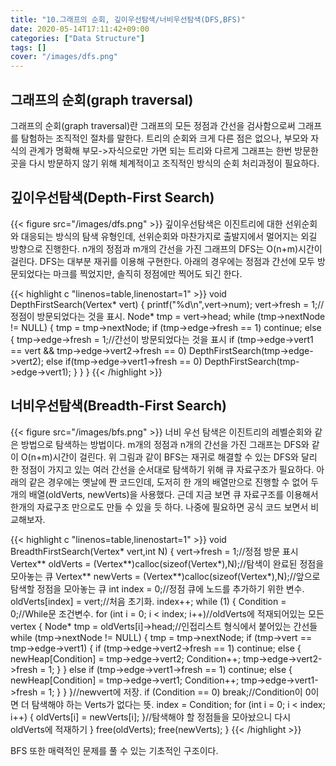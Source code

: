 ```yaml
---
title: "10.그래프의 순회, 깊이우선탐색/너비우선탐색(DFS,BFS)"
date: 2020-05-14T17:11:42+09:00
categories: ["Data Structure"]
tags: []
cover: "/images/dfs.png"
---
```


## 그래프의 순회(graph traversal)
그래프의 순회(graph traversal)란 그래프의 모든 정점과 간선을 검사함으로써 그래프를 탐험하는 조직적인 절차를 말한다. 트리의 순회와 크게 다른 점은 없으나, 부모와 자식의 관계가 명확해 부모->자식으로만 가면 되는 트리와 다르게 그래프는 한번 방문한 곳을 다시 방문하지 않기 위해 체계적이고 조직적인 방식의 순회 처리과정이 필요하다.


## 깊이우선탐색(Depth-First Search)
{{< figure src="/images/dfs.png" >}}
깊이우선탐색은 이진트리에 대한 선위순회와 대응되는 방식의 탐색 유형인데, 선위순회와 마찬가지로 출발지에서 멀어지는 외길 방향으로 진행한다. n개의 정점과 m개의 간선을 가진 그래프의 DFS는 O(n+m)시간이 걸린다. DFS는 대부분 재귀를 이용해 구현한다. 아래의 경우에는 정점과 간선에 모두 방문되었다는 마크를 찍었지만, 솔직히 정점에만 찍어도 되긴 한다.

{{< highlight c "linenos=table,linenostart=1" >}}
void DepthFirstSearch(Vertex* vert) {
	printf("%d\n",vert->num);
	vert->fresh = 1;//정점이 방문되었다는 것을 표시.
	Node* tmp = vert->head;
	while (tmp->nextNode != NULL) {
		tmp = tmp->nextNode;
		if (tmp->edge->fresh == 1) continue;
		else {
			tmp->edge->fresh = 1;//간선이 방문되었다는 것을 표시
			if (tmp->edge->vert1 == vert && tmp->edge->vert2->fresh == 0) DepthFirstSearch(tmp->edge->vert2);
			else if(tmp->edge->vert1->fresh == 0) DepthFirstSearch(tmp->edge->vert1);
		}
	}
}
{{< /highlight >}}


## 너비우선탐색(Breadth-First Search)
{{< figure src="/images/bfs.png" >}}
너비 우선 탐색은 이진트리의 레벨순회와 같은 방법으로 탐색하는 방법이다. m개의 정점과 n개의 간선을 가진 그래프는 DFS와 같이 O(n+m)시간이 걸린다. 위 그림과 같이 BFS는 재귀로 해결할 수 있는 DFS와 달리 한 정점이 가지고 있는 여러 간선을 순서대로 탐색하기 위해 큐 자료구조가 필요하다. 아래의 같은 경우에는 옛날에 짠 코드인데, 도저히 한 개의 배열만으로 진행할 수 없어 두개의 배열(oldVerts, newVerts)을 사용했다. 근데 지금 보면 큐 자료구조를 이용해서 한개의 자료구조 만으로도 만들 수 있을 듯 하다. 나중에 필요하면 공식 코드 보면서 비교해보자.

{{< highlight c "linenos=table,linenostart=1" >}}
void BreadthFirstSearch(Vertex* vert,int N) {
	vert->fresh = 1;//정점 방문 표시
	Vertex** oldVerts = (Vertex**)calloc(sizeof(Vertex*),N);//탐색이 완료된 정점을 모아놓는 큐
	Vertex** newVerts = (Vertex**)calloc(sizeof(Vertex*),N);//앞으로 탐색할 정점을 모아놓는 큐
	int index = 0;//정점 큐에 노드를 추가하기 위한 변수.
	oldVerts[index] = vert;//처음 초기화.
	index++;
	while (1) {
        Condition = 0;//While문 조건변수.
		for (int i = 0; i < index; i++)//oldVerts에 적재되어있는 모든 vertex
		{
			Node* tmp = oldVerts[i]->head;//인접리스트 형식에서 붙어있는 간선들 
			while (tmp->nextNode != NULL) {
				tmp = tmp->nextNode;
				if (tmp->vert == tmp->edge->vert1) {
					if (tmp->edge->vert2->fresh == 1) continue;
					else {
						newHeap[Condition] = tmp->edge->vert2;
						Condition++;
						tmp->edge->vert2->fresh = 1;
					}
				}
				else if (tmp->edge->vert1->fresh == 1) continue;
				else {
					newHeap[Condition] = tmp->edge->vert1;
					Condition++;
					tmp->edge->vert1->fresh = 1;
				}
			}
		}//newvert에 저장.
		if (Condition == 0) break;//Condition이 0이면 더 탐색해야 하는 Verts가 없다는 뜻.
		index = Condition;
		for (int i = 0; i < index; i++) {
			oldVerts[i] = newVerts[i];
		}//탐색해야 할 정점들을 모아놨으니 다시 oldVerts에 적재하기
	}
	free(oldVerts);
	free(newVerts);
}
{{< /highlight >}}

BFS 또한 매력적인 문제를 풀 수 있는 기초적인 구조이다.